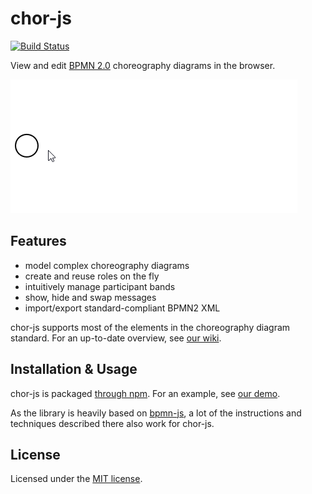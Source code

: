 # chor-js

[![Build Status](https://travis-ci.com/jan-ladleif/chor-js.svg?branch=master)](https://travis-ci.com/jan-ladleif/chor-js)

View and edit [BPMN 2.0](https://www.omg.org/spec/BPMN/2.0.2/) choreography diagrams in the browser.

[![chor-js screencast](./docs/assets/img/screencast.gif "chor-js in action")](https://github.com/jan-ladleif/chor-js-demo)

## Features

- model complex choreography diagrams
- create and reuse roles on the fly
- intuitively manage participant bands
- show, hide and swap messages
- import/export standard-compliant BPMN2 XML

chor-js supports most of the elements in the choreography diagram standard. For an up-to-date overview, see [our wiki](https://github.com/jan-ladleif/chor-js/wiki/).

## Installation & Usage

chor-js is packaged [through npm](https://www.npmjs.com/package/chor-js). For an example, see [our demo](https://github.com/jan-ladleif/chor-js-demo). 

As the library is heavily based on [bpmn-js](https://github.com/bpmn-io/bpmn-js/), a lot of the instructions and techniques described there also work for chor-js.

## License

Licensed under the [MIT license](https://github.com/jan-ladleif/chor-js/blob/master/LICENSE).